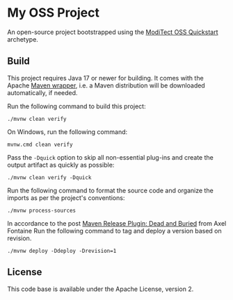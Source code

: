 # My OSS Project

An open-source project bootstrapped using the [ModiTect OSS Quickstart](https://github.com/moditect/oss-quickstart) archetype.

## Build

This project requires Java 17 or newer for building.
It comes with the Apache [Maven wrapper](https://github.com/takari/maven-wrapper),
i.e. a Maven distribution will be downloaded automatically, if needed.

Run the following command to build this project:

```shell
./mvnw clean verify
```

On Windows, run the following command:

```shell
mvnw.cmd clean verify
```

Pass the `-Dquick` option to skip all non-essential plug-ins and create the output artifact as quickly as possible:

```shell
./mvnw clean verify -Dquick
```

Run the following command to format the source code and organize the imports as per the project's conventions:

```shell
./mvnw process-sources
```

In accordance to the post [Maven Release Plugin: Dead and Buried](https://axelfontaine.com/blog/dead-burried.html) from Axel Fontaine
Run the following command to tag and deploy a version based on revision.

```shell
./mvnw deploy -Ddeploy -Drevision=1
```

## License

This code base is available under the Apache License, version 2.
